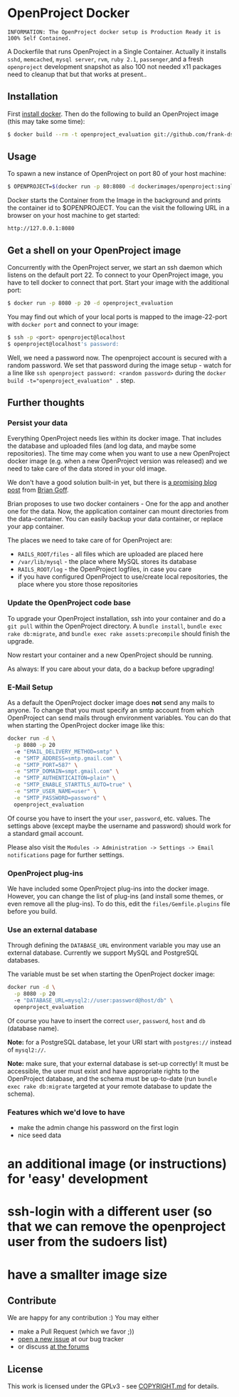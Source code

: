 # OpenProject Docker

```
INFORMATION: The OpenProject docker setup is Production Ready it is 100% Self Contained.
```

A Dockerfile that runs OpenProject in a Single Container.
Actually it installs `sshd`, `memcached`, `mysql server`, `rvm`, `ruby 2.1`, `passenger`,and a fresh `openproject` development snapshot as also 100 not needed x11 packages need to cleanup that but that works at present..

## Installation

First [install docker](https://www.docker.io/). Then do the following to build an OpenProject image (this may take some time):

```bash
$ docker build --rm -t openproject_evaluation git://github.com/frank-dspeed/openproject-docker
```

## Usage

To spawn a new instance of OpenProject on port 80 of your host machine:

```bash
$ OPENPROJECT=$(docker run -p 80:8080 -d dockerimages/openproject:single) # latest
```

Docker starts the Container from the Image in the background and prints the container id to $OPENPROJECT.
You can the visit the following URL in a browser on your host machine to get started:

```
http://127.0.0.1:8080
```

## Get a shell on your OpenProject image

Concurrently with the OpenProject server, we start an ssh daemon which listens on the default port 22.
To connect to your OpenProject image, you have to tell docker to connect that port.
Start your image with the additional port:

```bash
$ docker run -p 8080 -p 20 -d openproject_evaluation
```

You may find out which of your local ports is mapped to the image-22-port with `docker port` and connect to your image:

```bash
$ ssh -p <port> openproject@localhost
$ openproject@localhost's password:
```

Well, we need a password now. The openproject account is secured with a random password.
We set that password during the image setup - watch for a line like `ssh openproject password: <random password>`
during the `docker build -t="openproject_evaluation" .` step.

## Further thoughts

### Persist your data

Everything OpenProject needs lies within its docker image. That includes the database and uploaded files (and log data, and maybe some repositories).
The time may come when you want to use a new OpenProject docker image (e.g. when a new OpenProject version was released) and we need to take care
of the data stored in your old image.

We don't have a good solution built-in yet, but there is [a promising blog post](http://www.tech-d.net/2013/12/16/persistent-volumes-with-docker-container-as-volume-pattern/)
from [Brian Goff](https://github.com/cpuguy83).

Brian proposes to use two docker containers - One for the app and another one for the data.
Now, the application container can mount directories from the data-container.
You can easily backup your data container, or replace your app container.

The places we need to take care of for OpenProject are:

* `RAILS_ROOT/files` - all files which are uploaded are placed here
* `/var/lib/mysql` - the place where MySQL stores its database
* `RAILS_ROOT/log` - the OpenProject logfiles, in case you care
* if you have configured OpenProject to use/create local repositories, the place where you store those repositories

### Update the OpenProject code base

To upgrade your OpenProject installation, ssh into your container and do a `git pull` within the OpenProject directory.
A `bundle install`, `bundle exec rake db:migrate`, and `bundle exec rake assets:precompile` should finish the upgrade.

Now restart your container and a new OpenProject should be running.

As always: If you care about your data, do a backup before upgrading!

### E-Mail Setup

As a default the OpenProject docker image does **not** send any mails to anyone.
To change that you must specify an smtp account from which OpenProject can send mails through environment variables.
You can do that when starting the OpenProject docker image like this:

```bash
docker run -d \
  -p 8080 -p 20
  -e "EMAIL_DELIVERY_METHOD=smtp" \
  -e "SMTP_ADDRESS=smtp.gmail.com" \
  -e "SMTP_PORT=587" \
  -e "SMTP_DOMAIN=smpt.gmail.com" \
  -e "SMTP_AUTHENTICAITON=plain" \
  -e "SMTP_ENABLE_STARTTLS_AUTO=true" \
  -e "SMTP_USER_NAME=user" \
  -e "SMTP_PASSWORD=password" \
  openproject_evaluation
```

Of course you have to insert the your `user`, `password`, etc. values.
The settings above (except maybe the username and password) should work for a standard gmail account.

Please also visit the `Modules -> Administration -> Settings -> Email notifications` page for further settings.

### OpenProject plug-ins

We have included some OpenProject plug-ins into the docker image. However, you can change the list of plug-ins (and install some themes, or even remove all the plug-ins).
To do this, edit the `files/Gemfile.plugins` file before you build.

### Use an external database

Through defining the `DATABASE_URL` environment variable you may use an external database. Currently we support MySQL and PostgreSQL databases.

The variable must be set when starting the OpenProject docker image:

```bash
docker run -d \
  -p 8080 -p 20
  -e "DATABASE_URL=mysql2://user:password@host/db" \
  openproject_evaluation
```

Of course you have to insert the correct `user`, `password`, `host` and `db` (database name).

**Note:** for a PostgreSQL database, let your URI start with `postgres://` instead of `mysql2://`.

**Note:** make sure, that your external database is set-up correctly!
It must be accessible, the user must exist and have appropriate rights to the OpenProject database, and the schema must be up-to-date (run `bundle exec rake db:migrate` targeted at your remote database to update the schema).

### Features which we'd love to have

* make the admin change his password on the first login
* nice seed data
# an additional image (or instructions) for 'easy' development
# ssh-login with a different user (so that we can remove the openproject user from the sudoers list)
# have a smallter image size

## Contribute

We are happy for any contribution :) You may either

* make a Pull Request (which we favor ;))
* [open a new issue](https://www.openproject.org/projects/docker/work_packages/new) at our bug tracker
* or discuss [at the forums](https://www.openproject.org/projects/openproject/boards)

## License

This work is licensed under the GPLv3 - see [COPYRIGHT.md](COPYRIGHT.md) for details.
